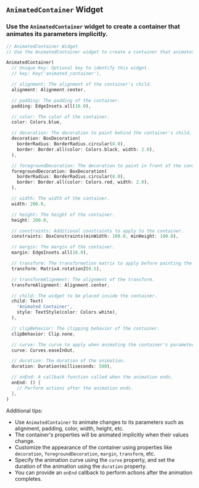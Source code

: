 ## `AnimatedContainer` Widget
### Use the `AnimatedContainer` widget to create a container that animates its parameters implicitly.

```dart
// AnimatedContainer Widget
// Use the AnimatedContainer widget to create a container that animates its parameters implicitly.

AnimatedContainer(
  // Unique Key: Optional key to identify this widget.
  // key: Key('animated_container'),

  // alignment: The alignment of the container's child.
  alignment: Alignment.center,

  // padding: The padding of the container.
  padding: EdgeInsets.all(16.0),

  // color: The color of the container.
  color: Colors.blue,

  // decoration: The decoration to paint behind the container's child.
  decoration: BoxDecoration(
    borderRadius: BorderRadius.circular(8.0),
    border: Border.all(color: Colors.black, width: 2.0),
  ),

  // foregroundDecoration: The decoration to paint in front of the container's child.
  foregroundDecoration: BoxDecoration(
    borderRadius: BorderRadius.circular(8.0),
    border: Border.all(color: Colors.red, width: 2.0),
  ),

  // width: The width of the container.
  width: 200.0,

  // height: The height of the container.
  height: 200.0,

  // constraints: Additional constraints to apply to the container.
  constraints: BoxConstraints(minWidth: 100.0, minHeight: 100.0),

  // margin: The margin of the container.
  margin: EdgeInsets.all(16.0),

  // transform: The transformation matrix to apply before painting the container.
  transform: Matrix4.rotationZ(0.5),

  // transformAlignment: The alignment of the transform.
  transformAlignment: Alignment.center,

  // child: The widget to be placed inside the container.
  child: Text(
    'Animated Container',
    style: TextStyle(color: Colors.white),
  ),

  // clipBehavior: The clipping behavior of the container.
  clipBehavior: Clip.none,

  // curve: The curve to apply when animating the container's parameters.
  curve: Curves.easeInOut,

  // duration: The duration of the animation.
  duration: Duration(milliseconds: 500),

  // onEnd: A callback function called when the animation ends.
  onEnd: () {
    // Perform actions after the animation ends.
  },
)
```

Additional tips:
- Use `AnimatedContainer` to animate changes to its parameters such as alignment, padding, color, width, height, etc.
- The container's properties will be animated implicitly when their values change.
- Customize the appearance of the container using properties like `decoration`, `foregroundDecoration`, `margin`, `transform`, etc.
- Specify the animation curve using the `curve` property, and set the duration of the animation using the `duration` property.
- You can provide an `onEnd` callback to perform actions after the animation completes.
